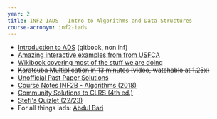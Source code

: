 ```yaml
---
year: 2
title: INF2-IADS - Intro to Algorithms and Data Structures
course-acronym: inf2-iads
---
```


- [Introduction to ADS](https://cathyatseneca.gitbooks.io/data-structures-and-algorithms/) (gitbook, non inf)
- [Amazing interactive examples from from USFCA](http://www.cs.usfca.edu/~galles/visualization/Algorithms.html)
- [Wikibook covering most of the stuff we are doing](https://en.wikibooks.org/wiki/Data_Structures)
- ~~[Karatsuba Multiplication in 13 minutes](https://www.youtube.com/watch?v=JCbZayFr9RE) (video, watchable at 1.25x)~~
- [Unofficial Past Paper Solutions](https://betterinformatics.com/drive?next=11D73NDRY6leMFxxO1LoeqvEQL3mV-qC0)
- [Course Notes INF2B - Algorithms (2018)](https://drive.google.com/drive/u/1/folders/1phoPeflx6KgZeOwH88la66J7Xa49UPLE)
- [Community Solutions to CLRS (4th ed.)](https://walkccc.me/CLRS/)
- [Stefi's Quizlet (22/23)](https://quizlet.com/mimacurson/folders/iads-stefi?i=1ru0hz&x=1xqt)
- For all things iads: [Abdul Bari](https://www.youtube.com/channel/UCZCFT11CWBi3MHNlGf019nw/featured)
